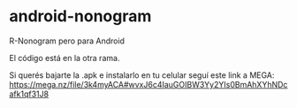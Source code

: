 # android-nonogram
R-Nonogram pero para Android

El código está en la otra rama.

Si querés bajarte la .apk e instalarlo en tu celular seguí este link a MEGA: https://mega.nz/file/3k4myACA#wvxJ6c4IauGOIBW3Yy2YIs0BmAhXYhNDcafk1qf31J8
